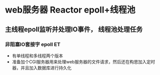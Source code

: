 # web服务器 Reactor epoll+线程池
## 主线程epoll监听并处理IO事件， 线程池处理任务
###  非阻塞IO套接字 epoll ET

- 有单线程和多线程两个版本
- 准备加个CGI服务器用来处理web服务器的文件请求，然后还在构思加入定时器，并且加入数据库进行持久化
